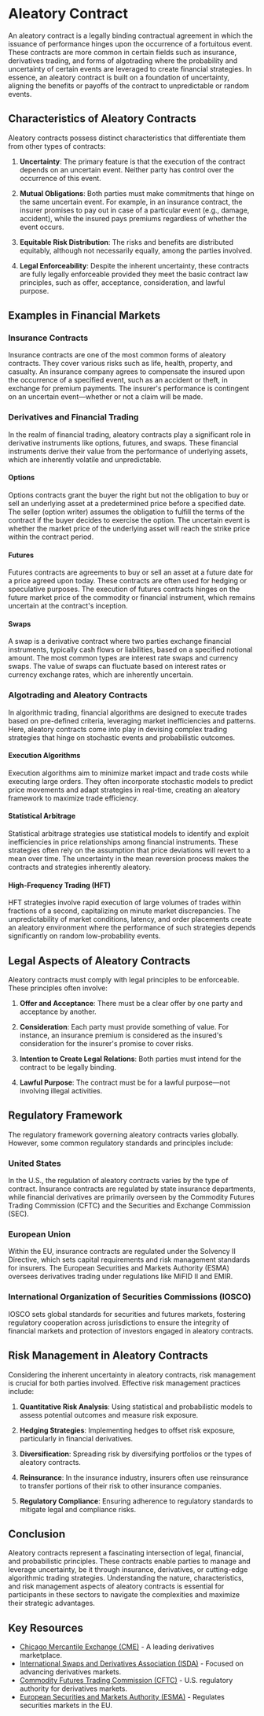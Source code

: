 # Aleatory Contract

An aleatory contract is a legally binding contractual agreement in which the issuance of performance hinges upon the occurrence of a fortuitous event. These contracts are more common in certain fields such as insurance, derivatives trading, and forms of algotrading where the probability and uncertainty of certain events are leveraged to create financial strategies. In essence, an aleatory contract is built on a foundation of uncertainty, aligning the benefits or payoffs of the contract to unpredictable or random events.

## Characteristics of Aleatory Contracts

Aleatory contracts possess distinct characteristics that differentiate them from other types of contracts:

1. **Uncertainty**: The primary feature is that the execution of the contract depends on an uncertain event. Neither party has control over the occurrence of this event.
  
2. **Mutual Obligations**: Both parties must make commitments that hinge on the same uncertain event. For example, in an insurance contract, the insurer promises to pay out in case of a particular event (e.g., damage, accident), while the insured pays premiums regardless of whether the event occurs.

3. **Equitable Risk Distribution**: The risks and benefits are distributed equitably, although not necessarily equally, among the parties involved.

4. **Legal Enforceability**: Despite the inherent uncertainty, these contracts are fully legally enforceable provided they meet the basic contract law principles, such as offer, acceptance, consideration, and lawful purpose.

## Examples in Financial Markets

### Insurance Contracts

Insurance contracts are one of the most common forms of aleatory contracts. They cover various risks such as life, health, property, and casualty. An insurance company agrees to compensate the insured upon the occurrence of a specified event, such as an accident or theft, in exchange for premium payments. The insurer's performance is contingent on an uncertain event—whether or not a claim will be made.

### Derivatives and Financial Trading

In the realm of financial trading, aleatory contracts play a significant role in derivative instruments like options, futures, and swaps. These financial instruments derive their value from the performance of underlying assets, which are inherently volatile and unpredictable.

#### Options

Options contracts grant the buyer the right but not the obligation to buy or sell an underlying asset at a predetermined price before a specified date. The seller (option writer) assumes the obligation to fulfill the terms of the contract if the buyer decides to exercise the option. The uncertain event is whether the market price of the underlying asset will reach the strike price within the contract period.

#### Futures

Futures contracts are agreements to buy or sell an asset at a future date for a price agreed upon today. These contracts are often used for hedging or speculative purposes. The execution of futures contracts hinges on the future market price of the commodity or financial instrument, which remains uncertain at the contract's inception.

#### Swaps

A swap is a derivative contract where two parties exchange financial instruments, typically cash flows or liabilities, based on a specified notional amount. The most common types are interest rate swaps and currency swaps. The value of swaps can fluctuate based on interest rates or currency exchange rates, which are inherently uncertain.

### Algotrading and Aleatory Contracts

In algorithmic trading, financial algorithms are designed to execute trades based on pre-defined criteria, leveraging market inefficiencies and patterns. Here, aleatory contracts come into play in devising complex trading strategies that hinge on stochastic events and probabilistic outcomes.

#### Execution Algorithms

Execution algorithms aim to minimize market impact and trade costs while executing large orders. They often incorporate stochastic models to predict price movements and adapt strategies in real-time, creating an aleatory framework to maximize trade efficiency.

#### Statistical Arbitrage

Statistical arbitrage strategies use statistical models to identify and exploit inefficiencies in price relationships among financial instruments. These strategies often rely on the assumption that price deviations will revert to a mean over time. The uncertainty in the mean reversion process makes the contracts and strategies inherently aleatory.

#### High-Frequency Trading (HFT)

HFT strategies involve rapid execution of large volumes of trades within fractions of a second, capitalizing on minute market discrepancies. The unpredictability of market conditions, latency, and order placements create an aleatory environment where the performance of such strategies depends significantly on random low-probability events.

## Legal Aspects of Aleatory Contracts

Aleatory contracts must comply with legal principles to be enforceable. These principles often involve:

1. **Offer and Acceptance**: There must be a clear offer by one party and acceptance by another.
  
2. **Consideration**: Each party must provide something of value. For instance, an insurance premium is considered as the insured's consideration for the insurer's promise to cover risks.
  
3. **Intention to Create Legal Relations**: Both parties must intend for the contract to be legally binding.
  
4. **Lawful Purpose**: The contract must be for a lawful purpose—not involving illegal activities.

## Regulatory Framework

The regulatory framework governing aleatory contracts varies globally. However, some common regulatory standards and principles include:

### United States

In the U.S., the regulation of aleatory contracts varies by the type of contract. Insurance contracts are regulated by state insurance departments, while financial derivatives are primarily overseen by the Commodity Futures Trading Commission (CFTC) and the Securities and Exchange Commission (SEC).

### European Union

Within the EU, insurance contracts are regulated under the Solvency II Directive, which sets capital requirements and risk management standards for insurers. The European Securities and Markets Authority (ESMA) oversees derivatives trading under regulations like MiFID II and EMIR.

### International Organization of Securities Commissions (IOSCO)

IOSCO sets global standards for securities and futures markets, fostering regulatory cooperation across jurisdictions to ensure the integrity of financial markets and protection of investors engaged in aleatory contracts.

## Risk Management in Aleatory Contracts

Considering the inherent uncertainty in aleatory contracts, risk management is crucial for both parties involved. Effective risk management practices include:

1. **Quantitative Risk Analysis**: Using statistical and probabilistic models to assess potential outcomes and measure risk exposure.
  
2. **Hedging Strategies**: Implementing hedges to offset risk exposure, particularly in financial derivatives.
  
3. **Diversification**: Spreading risk by diversifying portfolios or the types of aleatory contracts.
  
4. **Reinsurance**: In the insurance industry, insurers often use reinsurance to transfer portions of their risk to other insurance companies.
  
5. **Regulatory Compliance**: Ensuring adherence to regulatory standards to mitigate legal and compliance risks.

## Conclusion

Aleatory contracts represent a fascinating intersection of legal, financial, and probabilistic principles. These contracts enable parties to manage and leverage uncertainty, be it through insurance, derivatives, or cutting-edge algorithmic trading strategies. Understanding the nature, characteristics, and risk management aspects of aleatory contracts is essential for participants in these sectors to navigate the complexities and maximize their strategic advantages.

## Key Resources

- [Chicago Mercantile Exchange (CME)](https://www.cmegroup.com) - A leading derivatives marketplace.
- [International Swaps and Derivatives Association (ISDA)](https://www.isda.org) - Focused on advancing derivatives markets.
- [Commodity Futures Trading Commission (CFTC)](https://www.cftc.gov) - U.S. regulatory authority for derivatives markets.
- [European Securities and Markets Authority (ESMA)](https://www.esma.europa.eu) - Regulates securities markets in the EU.